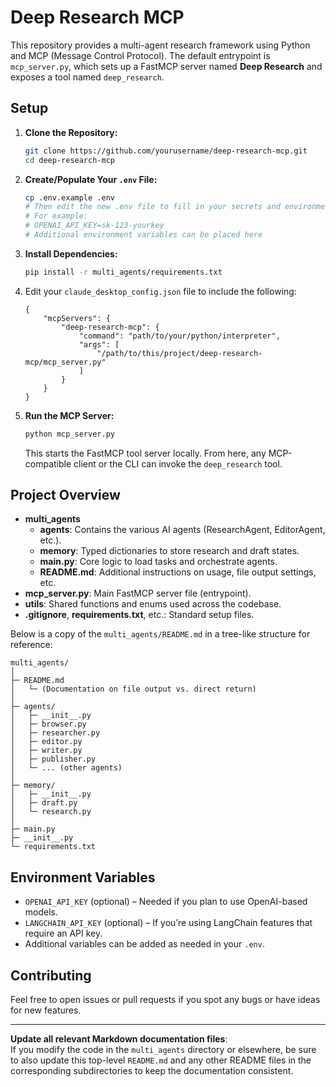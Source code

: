 # Deep Research MCP

This repository provides a multi-agent research framework using Python and MCP (Message Control Protocol). The default entrypoint is `mcp_server.py`, which sets up a FastMCP server named **Deep Research** and exposes a tool named `deep_research`.

## Setup

1. **Clone the Repository:**
   ```bash
   git clone https://github.com/yourusername/deep-research-mcp.git
   cd deep-research-mcp
   ```

2. **Create/Populate Your `.env` File:**
   ```bash
   cp .env.example .env
   # Then edit the new .env file to fill in your secrets and environment variables
   # For example:
   # OPENAI_API_KEY=sk-123-yourkey
   # Additional environment variables can be placed here
   ```

3. **Install Dependencies:**
   ```bash
   pip install -r multi_agents/requirements.txt
   ```

4. Edit your `claude_desktop_config.json` file to include the following:
    ```
    {
        "mcpServers": {
            "deep-research-mcp": {
                "command": "path/to/your/python/interpreter",
                "args": [
                    "/path/to/this/project/deep-research-mcp/mcp_server.py"
                ]
            }
        }
    }
    ```

5. **Run the MCP Server:**
   ```bash
   python mcp_server.py
   ```
   This starts the FastMCP tool server locally. From here, any MCP-compatible client or the CLI can invoke the `deep_research` tool.

## Project Overview

- **multi_agents**  
  - **agents**: Contains the various AI agents (ResearchAgent, EditorAgent, etc.).  
  - **memory**: Typed dictionaries to store research and draft states.  
  - **main.py**: Core logic to load tasks and orchestrate agents.  
  - **README.md**: Additional instructions on usage, file output settings, etc.
- **mcp_server.py**: Main FastMCP server file (entrypoint).
- **utils**: Shared functions and enums used across the codebase.
- **.gitignore**, **requirements.txt**, etc.: Standard setup files.

Below is a copy of the `multi_agents/README.md` in a tree-like structure for reference:

```
multi_agents/
│
├─ README.md
│   └─ (Documentation on file output vs. direct return)
│
├─ agents/
│   ├─ __init__.py
│   ├─ browser.py
│   ├─ researcher.py
│   ├─ editor.py
│   ├─ writer.py
│   ├─ publisher.py
│   └─ ... (other agents)
│
├─ memory/
│   ├─ __init__.py
│   ├─ draft.py
│   └─ research.py
│
├─ main.py
├─ __init__.py
└─ requirements.txt
```

## Environment Variables

- `OPENAI_API_KEY` (optional) – Needed if you plan to use OpenAI-based models.
- `LANGCHAIN_API_KEY` (optional) – If you’re using LangChain features that require an API key.
- Additional variables can be added as needed in your `.env`.

## Contributing

Feel free to open issues or pull requests if you spot any bugs or have ideas for new features.  

---

**Update all relevant Markdown documentation files**:  
If you modify the code in the `multi_agents` directory or elsewhere, be sure to also update this top-level `README.md` and any other README files in the corresponding subdirectories to keep the documentation consistent.
